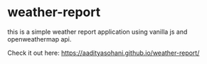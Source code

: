 # weather-report
this is a simple weather report application using vanilla js and openweathermap api.

Check it out here:
https://aadityasohani.github.io/weather-report/
